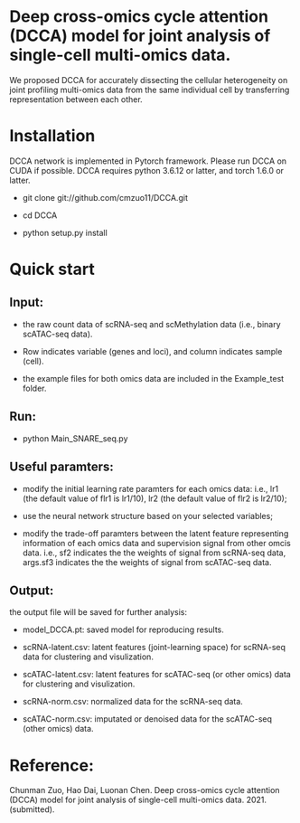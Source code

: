# Deep cross-omics cycle attention (DCCA) model for joint analysis of single-cell multi-omics data.

We proposed DCCA for accurately dissecting the cellular heterogeneity on joint profiling multi-omics data from the same individual cell by transferring representation between each other. 

# Installation

DCCA network is implemented in Pytorch framework. Please run DCCA on CUDA if possible. DCCA requires python 3.6.12 or latter, and torch 1.6.0 or latter. 

* git clone git://github.com/cmzuo11/DCCA.git

* cd DCCA

* python setup.py install


# Quick start

## Input: 

* the raw count data of scRNA-seq and scMethylation data (i.e., binary scATAC-seq data). 

* Row indicates variable (genes and loci), and column indicates sample (cell).

* the example files for both omics data are included in the Example_test folder.

## Run: 

* python Main_SNARE_seq.py 

## Useful paramters:

* modify the initial learning rate paramters for each omics data: i.e., lr1 (the default value of flr1 is lr1/10), lr2 (the default value of flr2 is lr2/10);

* use the neural network structure based on your selected variables;

* modify the trade-off paramters between the latent feature representing information of each omics data and supervision signal from other omcis data. i.e., sf2    indicates the the weights of signal from scRNA-seq data, args.sf3 indicates the the weights of signal from scATAC-seq data.

## Output:

the output file will be saved for further analysis:

* model_DCCA.pt: saved model for reproducing results.

* scRNA-latent.csv: latent features (joint-learning space) for scRNA-seq data for clustering and visulization.

* scATAC-latent.csv: latent features for scATAC-seq (or other omics) data for clustering and visulization.

* scRNA-norm.csv: normalized data for the scRNA-seq data.

* scATAC-norm.csv: imputated or denoised data for the scATAC-seq (other omics) data.

# Reference:

Chunman Zuo, Hao Dai, Luonan Chen. Deep cross-omics cycle attention (DCCA) model for joint analysis of single-cell multi-omics data. 2021. (submitted).
